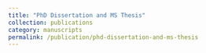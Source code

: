 ```yaml
---
title: "PhD Dissertation and MS Thesis"
collection: publications
category: manuscripts
permalink: /publication/phd-dissertation-and-ms-thesis
---
```

